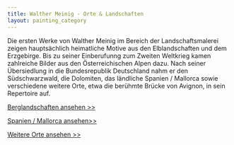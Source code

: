 ```yaml
---
title: Walther Meinig - Orte & Landschaften
layout: painting_category
---
```


Die ersten Werke von Walther Meinig im Bereich der Landschaftsmalerei zeigen hauptsächlich heimatliche Motive aus den Elblandschaften und dem Erzgebirge. Bis zu seiner Einberufunng zum Zweiten Weltkrieg kamen zahlreiche Bilder aus den Österreichischen Alpen dazu.
Nach seiner Übersiedlung in die Bundesrepublik Deutschland nahm er den Südschwarzwald, die Dolomiten, das ländliche Spanien / Mallorca sowie verschiedene weitere Orte, etwa die berühmte Brücke von Avignon, in sein Repertoire auf. 

[Berglandschaften ansehen >>](paintings_places_mountains_01.html)

[Spanien / Mallorca ansehen>>](paintings_places_spain_mallorca_01.html)

[Weitere Orte ansehen >>](paintings_places_more_01.html) 
